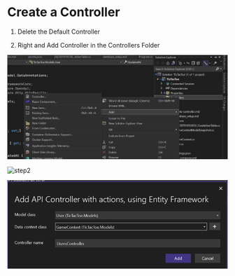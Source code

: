 ﻿# Create a Controller

1. Delete the Default Controller

2. Right and Add Controller in the Controllers Folder

![step1](add_controller_1.png)

![step2](add_controller_2.png)

![step3](add_controller_3.png)